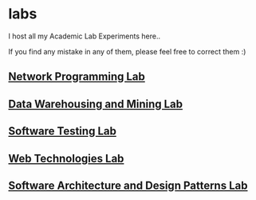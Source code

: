 # labs
I host all my Academic Lab Experiments here.. 


If you find any mistake in any of them, please feel free to correct them :)

## [Network Programming Lab](https://github.com/VinayModepalli/labs/tree/master/network-programming-lab)
## [Data Warehousing and Mining Lab](https://github.com/VinayModepalli/labs/tree/master/data-warehousing-and-mining-lab)
## [Software Testing Lab](https://github.com/VinayModepalli/labs/tree/master/software-testing-lab)
## [Web Technologies Lab](https://github.com/VinayModepalli/labs/tree/master/web-technologies-lab)
## [Software Architecture and Design Patterns Lab](https://github.com/VinayModepalli/labs/tree/master/software-architecture-and-design-patterns-lab)
